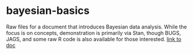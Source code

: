 # bayesian-basics

Raw files for a document that introduces Bayesian data analysis. While the focus is on concepts, demonstration is primarily via Stan, though BUGS, JAGS, and some raw R code is also available for those interested. [link to doc](https://m-clark.github.io/bayesian-basics/)
